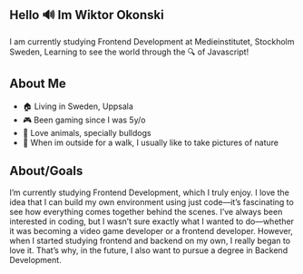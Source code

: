 ## Hello :loud_sound: Im Wiktor Okonski
I am currently studying Frontend Development at Medieinstitutet, Stockholm Sweden, Learning to see the world through the :mag: of Javascript!

## About Me

- :house: Living in Sweden, Uppsala
- :video_game: Been gaming since I was 5y/o
- :dog: Love animals, specially bulldogs
- :camera_flash: When im outside for a walk, I usually like to take pictures of nature

## About/Goals

I’m currently studying Frontend Development, which I truly enjoy. I love the idea that I can build my own environment using just code—it’s fascinating to see how everything comes together behind the scenes. I’ve always been interested in coding, but I wasn’t sure exactly what I wanted to do—whether it was becoming a video game developer or a frontend developer. However, when I started studying frontend and backend on my own, I really began to love it. That’s why, in the future, I also want to pursue a degree in Backend Development.
